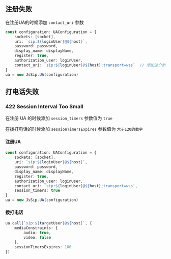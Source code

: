 ## 注册失败

在注册UA的时候添加 `contact_uri` 参数

```typescript
const configuration: UAConfiguration = {
    sockets: [socket],
    uri: `sip:${loginUser}@${host}`,
    password: password,
    display_name: displayName,
    register: true,
    authorization_user: loginUser,
    contact_uri: `sip:${loginUser}@${host};transport=wss`  // 添加这个参数
}
ua = new JsSip.UA(configuration)
```

## 打电话失败

### 422 Session Interval Too Small

在注册 UA 的时候添加 `session_timers` 参数值为 `true`

在拨打电话的时候添加 `sessionTimersExpires` 参数值为 `大于120的数字`

#### 注册UA

```typescript
const configuration: UAConfiguration = {
    sockets: [socket],
    uri: `sip:${loginUser}@${host}`,
    password: password,
    display_name: displayName,
    register: true,
    authorization_user: loginUser,
    contact_uri: `sip:${loginUser}@${host};transport=wss`,
    session_timers: true
}
ua = new JsSip.UA(configuration)
```

#### 拨打电话

```typescript
ua.call(`sip:${targetUser}@${host}`, {
    mediaConstraints: {
        audio: true,
        video: false
    },
    sessionTimersExpires: 180
})
```





